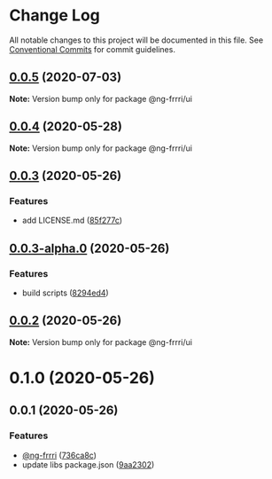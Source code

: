 # Change Log

All notable changes to this project will be documented in this file.
See [Conventional Commits](https://conventionalcommits.org) for commit guidelines.

## [0.0.5](https://github.com/bitflut/ng-frrri/compare/@ng-frrri/ui@0.0.4...@ng-frrri/ui@0.0.5) (2020-07-03)

**Note:** Version bump only for package @ng-frrri/ui





## [0.0.4](https://github.com/bitflut/ng-frrri/compare/@ng-frrri/ui@0.0.3...@ng-frrri/ui@0.0.4) (2020-05-28)

**Note:** Version bump only for package @ng-frrri/ui





## [0.0.3](https://github.com/bitflut/ng-frrri/compare/@ng-frrri/ui@0.0.3-alpha.0...@ng-frrri/ui@0.0.3) (2020-05-26)


### Features

* add LICENSE.md ([85f277c](https://github.com/bitflut/ng-frrri/commit/85f277c72c6a32387b2116dcccd86c6fe44152ad))





## [0.0.3-alpha.0](https://github.com/bitflut/ng-frrri/compare/@ng-frrri/ui@0.0.2...@ng-frrri/ui@0.0.3-alpha.0) (2020-05-26)


### Features

* build scripts ([8294ed4](https://github.com/bitflut/ng-frrri/commit/8294ed42f94f174d968dc4074f03e3d1347b5c81))





## [0.0.2](https://github.com/bitflut/ng-frrri/compare/@ng-frrri/ui@0.1.0...@ng-frrri/ui@0.0.2) (2020-05-26)

**Note:** Version bump only for package @ng-frrri/ui





# 0.1.0 (2020-05-26)



## 0.0.1 (2020-05-26)


### Features

* [@ng-frrri](https://github.com/ng-frrri) ([736ca8c](https://github.com/bitflut/ng-frrri/commit/736ca8cda25f2c01e3ae1ca834ed90f528578419))
* update libs package.json ([9aa2302](https://github.com/bitflut/ng-frrri/commit/9aa23023dc203a420e23a09e2f49dac34b5304cb))
